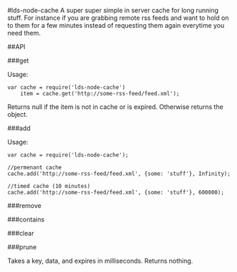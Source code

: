 #lds-node-cache
A super super simple in server cache for long running stuff. For instance if you are grabbing remote rss feeds and want to hold on to them for a few minutes instead of requesting them again everytime you need them.

##API

###get

Usage:
```
var cache = require('lds-node-cache')
    item = cache.get('http://some-rss-feed/feed.xml');
```
Returns null if the item is not in cache or is expired. Otherwise returns the object.

###add

Usage:
```
var cache = require('lds-node-cache');

//permenant cache
cache.add('http://some-rss-feed/feed.xml', {some: 'stuff'}, Infinity);

//timed cache (10 minutes)
cache.add('http://some-rss-feed/feed.xml', {some: 'stuff'}, 600000);

```

###remove

###contains

###clear

###prune

Takes a key, data, and expires in milliseconds. Returns nothing.